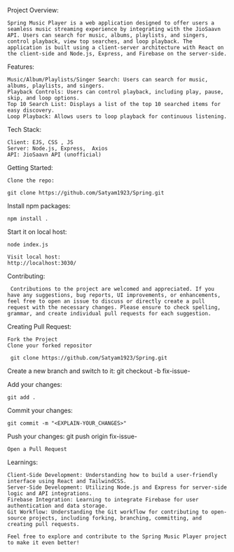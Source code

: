Project Overview:

    Spring Music Player is a web application designed to offer users a seamless music streaming experience by integrating with the JioSaavn API. Users can search for music, albums, playlists, and singers, control playback, view top searches, and loop playback. The application is built using a client-server architecture with React on the client-side and Node.js, Express, and Firebase on the server-side.

Features:

    Music/Album/Playlists/Singer Search: Users can search for music, albums, playlists, and singers.
    Playback Controls: Users can control playback, including play, pause, skip, and loop options.
    Top 10 Search List: Displays a list of the top 10 searched items for easy discovery.
    Loop Playback: Allows users to loop playback for continuous listening.

Tech Stack:

    Client: EJS, CSS , JS
    Server: Node.js, Express,  Axios
    API: JioSaavn API (unofficial)


Getting Started:

    Clone the repo:

    git clone https://github.com/Satyam1923/Spring.git

Install npm packages:

    npm install .

Start it on local host:

    node index.js

    Visit local host:
    http://localhost:3030/

Contributing:

     Contributions to the project are welcomed and appreciated. If you have any suggestions, bug reports, UI improvements, or enhancements, feel free to open an issue to discuss or directly create a pull request with the necessary changes. Please ensure to check spelling, grammar, and create individual pull requests for each suggestion.

Creating Pull Request:

    Fork the Project
    Clone your forked repositor

     git clone https://github.com/Satyam1923/Spring.git

Create a new branch and switch to it:
     git checkout -b fix-issue-<ISSUE-NUMBER>

Add your changes:

    git add .

Commit your changes:

    git commit -m "<EXPLAIN-YOUR_CHANGES>"

Push your changes:
    git push origin fix-issue-<ISSUE-NUMBER>

    Open a Pull Request

Learnings:

    Client-Side Development: Understanding how to build a user-friendly interface using React and TailwindCSS.
    Server-Side Development: Utilizing Node.js and Express for server-side logic and API integrations.
    Firebase Integration: Learning to integrate Firebase for user authentication and data storage.
    Git Workflow: Understanding the Git workflow for contributing to open-source projects, including forking, branching, committing, and creating pull requests.

    Feel free to explore and contribute to the Spring Music Player project to make it even better!
